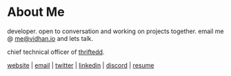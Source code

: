 # About Me

developer. open to conversation and working on projects together. email me @ [me@vidhan.io](mailto:me@vidhan.io) and lets talk.

chief technical officer of [thriftedd](https://thriftedd.com).

[website](https://vidhan.io) |
[email](mailto:me@vidhan.io) |
[twitter](https://twitter.com/vidhanio) |
[linkedin](https://linkedin.com/in/vidhanio/) |
[discord](https://discord.com/users/1063329635569512520) |
[resume](https://vidhan.io/resume.pdf)
